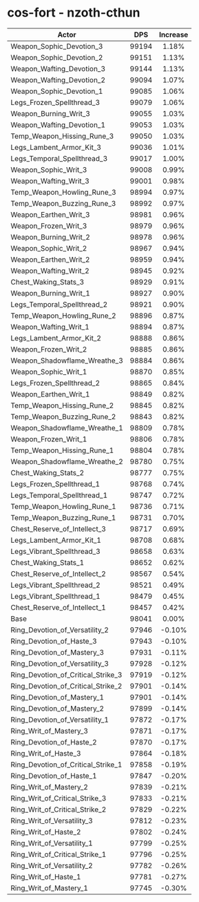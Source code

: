 # cos-fort - nzoth-cthun
| Actor | DPS | Increase |
|---|:---:|:---:|
|Weapon_Sophic_Devotion_3|99194|1.18%|
|Weapon_Sophic_Devotion_2|99151|1.13%|
|Weapon_Wafting_Devotion_3|99144|1.13%|
|Weapon_Wafting_Devotion_2|99094|1.07%|
|Weapon_Sophic_Devotion_1|99085|1.06%|
|Legs_Frozen_Spellthread_3|99079|1.06%|
|Weapon_Burning_Writ_3|99055|1.03%|
|Weapon_Wafting_Devotion_1|99053|1.03%|
|Temp_Weapon_Hissing_Rune_3|99050|1.03%|
|Legs_Lambent_Armor_Kit_3|99036|1.01%|
|Legs_Temporal_Spellthread_3|99017|1.00%|
|Weapon_Sophic_Writ_3|99008|0.99%|
|Weapon_Wafting_Writ_3|99001|0.98%|
|Temp_Weapon_Howling_Rune_3|98994|0.97%|
|Temp_Weapon_Buzzing_Rune_3|98992|0.97%|
|Weapon_Earthen_Writ_3|98981|0.96%|
|Weapon_Frozen_Writ_3|98979|0.96%|
|Weapon_Burning_Writ_2|98978|0.96%|
|Weapon_Sophic_Writ_2|98967|0.94%|
|Weapon_Earthen_Writ_2|98959|0.94%|
|Weapon_Wafting_Writ_2|98945|0.92%|
|Chest_Waking_Stats_3|98929|0.91%|
|Weapon_Burning_Writ_1|98927|0.90%|
|Legs_Temporal_Spellthread_2|98921|0.90%|
|Temp_Weapon_Howling_Rune_2|98896|0.87%|
|Weapon_Wafting_Writ_1|98894|0.87%|
|Legs_Lambent_Armor_Kit_2|98888|0.86%|
|Weapon_Frozen_Writ_2|98885|0.86%|
|Weapon_Shadowflame_Wreathe_3|98884|0.86%|
|Weapon_Sophic_Writ_1|98870|0.85%|
|Legs_Frozen_Spellthread_2|98865|0.84%|
|Weapon_Earthen_Writ_1|98849|0.82%|
|Temp_Weapon_Hissing_Rune_2|98845|0.82%|
|Temp_Weapon_Buzzing_Rune_2|98843|0.82%|
|Weapon_Shadowflame_Wreathe_1|98809|0.78%|
|Weapon_Frozen_Writ_1|98806|0.78%|
|Temp_Weapon_Hissing_Rune_1|98804|0.78%|
|Weapon_Shadowflame_Wreathe_2|98780|0.75%|
|Chest_Waking_Stats_2|98777|0.75%|
|Legs_Frozen_Spellthread_1|98768|0.74%|
|Legs_Temporal_Spellthread_1|98747|0.72%|
|Temp_Weapon_Howling_Rune_1|98736|0.71%|
|Temp_Weapon_Buzzing_Rune_1|98731|0.70%|
|Chest_Reserve_of_Intellect_3|98717|0.69%|
|Legs_Lambent_Armor_Kit_1|98708|0.68%|
|Legs_Vibrant_Spellthread_3|98658|0.63%|
|Chest_Waking_Stats_1|98652|0.62%|
|Chest_Reserve_of_Intellect_2|98567|0.54%|
|Legs_Vibrant_Spellthread_2|98521|0.49%|
|Legs_Vibrant_Spellthread_1|98479|0.45%|
|Chest_Reserve_of_Intellect_1|98457|0.42%|
|Base|98041|0.00%|
|Ring_Devotion_of_Versatility_2|97946|-0.10%|
|Ring_Devotion_of_Haste_3|97943|-0.10%|
|Ring_Devotion_of_Mastery_3|97931|-0.11%|
|Ring_Devotion_of_Versatility_3|97928|-0.12%|
|Ring_Devotion_of_Critical_Strike_3|97919|-0.12%|
|Ring_Devotion_of_Critical_Strike_2|97901|-0.14%|
|Ring_Devotion_of_Mastery_1|97901|-0.14%|
|Ring_Devotion_of_Mastery_2|97899|-0.14%|
|Ring_Devotion_of_Versatility_1|97872|-0.17%|
|Ring_Writ_of_Mastery_3|97871|-0.17%|
|Ring_Devotion_of_Haste_2|97870|-0.17%|
|Ring_Writ_of_Haste_3|97864|-0.18%|
|Ring_Devotion_of_Critical_Strike_1|97858|-0.19%|
|Ring_Devotion_of_Haste_1|97847|-0.20%|
|Ring_Writ_of_Mastery_2|97839|-0.21%|
|Ring_Writ_of_Critical_Strike_3|97833|-0.21%|
|Ring_Writ_of_Critical_Strike_2|97829|-0.22%|
|Ring_Writ_of_Versatility_3|97812|-0.23%|
|Ring_Writ_of_Haste_2|97802|-0.24%|
|Ring_Writ_of_Versatility_1|97799|-0.25%|
|Ring_Writ_of_Critical_Strike_1|97796|-0.25%|
|Ring_Writ_of_Versatility_2|97782|-0.26%|
|Ring_Writ_of_Haste_1|97781|-0.27%|
|Ring_Writ_of_Mastery_1|97745|-0.30%|
